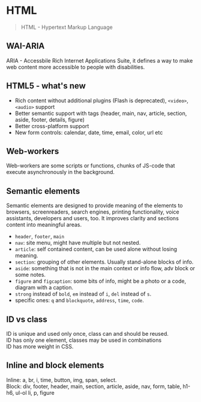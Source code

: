# HTML

> HTML - Hypertext Markup Language

## WAI-ARIA

ARIA - Accessbile Rich Internet Applications Suite, it defines a way to make web content more accessible to people with disabilities.

## HTML5 - what's new

- Rich content without additional plugins (Flash is deprecated), `<video>`, `<audio>` support
- Better semantic support with tags (header, main, nav, article, section, aside, footer, details, figure)
- Better cross-platform support
- New form controls: calendar, date, time, email, color, url etc

## Web-workers

Web-workers are some scripts or functions, chunks of JS-code that execute asynchronously in the background.

## Semantic elements

Semantic elements are designed to provide meaning of the elements to browsers, screenreaders, search engines, printing functionality, voice assistants, developers and users, too. It improves clarity and sections content into meaningful areas.

- `header`, `footer`, `main`
- `nav`: site menu, might have multiple but not nested.
- `article`: self contained content, can be used alone without losing meaning.
- `section`: grouping of other elements. Usually stand-alone blocks of info.
- `aside`: something that is not in the main context or info flow, adv block or some notes.
- `figure` and `figcaption`: some bits of info, might be a photo or a code, diagram with a caption.
- `strong` instead of `bold`, `em` instead of `i`, `del` instead of `s`.
- specific ones: `q` and `blockquote`, `address`, `time`, `code`.

## ID vs class

ID is unique and used only once, class can and should be reused.  
ID has only one element, classes may be used in combinations  
ID has more weight in CSS.

## Inline and block elements

Inline: a, br, i, time, button, img, span, select.  
Block: div, footer, header, main, section, article, aside, nav, form, table, h1-h6, ul-ol li, p, figure
